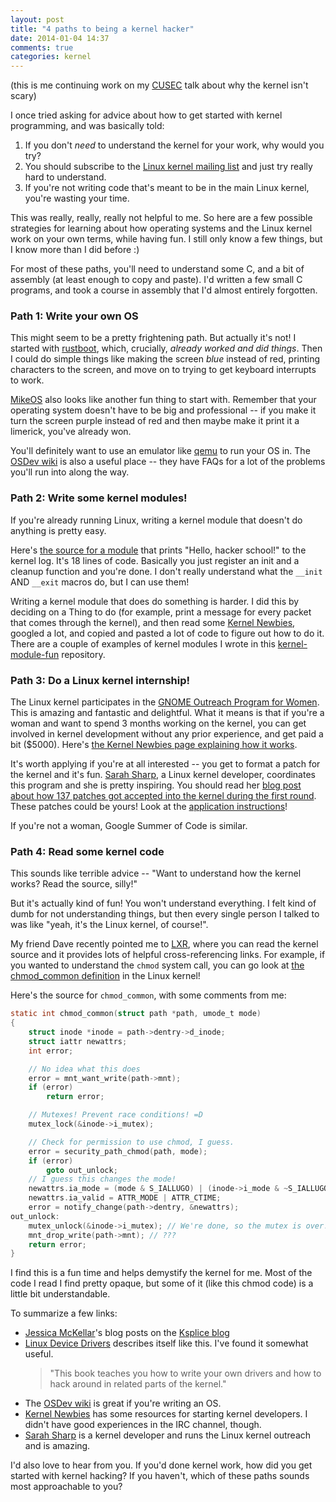 ```yaml
---
layout: post
title: "4 paths to being a kernel hacker"
date: 2014-01-04 14:37
comments: true
categories: kernel
---
```


(this is me continuing work on my [CUSEC](http://2014.cusec.net/) talk
about why the kernel isn't scary)

I once tried asking for advice about how to get started with kernel
programming, and was basically told:

1. If you don't *need* to understand the kernel for your work, why
   would you try?
2. You should subscribe to the
   [Linux kernel mailing list](https://lkml.org/) and just try really
   hard to understand.
3. If you're not writing code that's meant to be in the main Linux
   kernel, you're wasting your time.

This was really, really, really not helpful to me. So here are a few
possible strategies for learning about how operating systems and the
Linux kernel work on your own terms, while having fun. I still only
know a few things, but I know more than I did before :)

For most of these paths, you'll need to understand some C, and a bit
of assembly (at least enough to copy and paste). I'd written a few
small C programs, and took a course in assembly that I'd almost
entirely forgotten.

### Path 1: Write your own OS

This might seem to be a pretty frightening path. But actually it's
not! I started with
[rustboot](https://github.com/charliesome/rustboot), which, crucially,
*already worked and did things*. Then I could do simple things like
making the screen *blue* instead of red, printing characters to the
screen, and move on to trying to get keyboard interrupts to work.

[MikeOS](http://mikeos.berlios.de/write-your-own-os.html) also looks
like another fun thing to start with. Remember that your operating
system doesn't have to be big and professional -- if you make it turn
the screen purple instead of red and then maybe make it print it a
limerick, you've already won.

You'll definitely want to use an emulator like
[qemu](http://wiki.qemu.org/Main_Page) to run your OS in. The
[OSDev wiki](http://wiki.osdev.org/Main_Page) is also a useful
place -- they have FAQs for a lot of the problems you'll run into
along the way.

### Path 2: Write some kernel modules!

If you're already running Linux, writing a kernel module that doesn't
do anything is pretty easy.

Here's
[the source for a module](https://github.com/jvns/kernel-module-fun/blob/master/hello.c)
that prints "Hello, hacker school!" to the kernel log. It's 18 lines
of code. Basically you just register an init and a cleanup function
and you're done. I don't really understand what the `__init` AND
`__exit` macros do, but I can use them!

Writing a kernel module that does do something is harder. I did this
by deciding on a Thing to do (for example, print a message for every
packet that comes through the kernel), and then read
some [Kernel Newbies](http://kernelnewbies.org/), googled a lot, and
copied and pasted a lot of code to figure out how to do it. There are
a couple of examples of kernel modules I wrote in this
[kernel-module-fun](https://github.com/jvns/kernel-module-fun)
repository.

### Path 3: Do a Linux kernel internship!

The Linux kernel participates in the
[GNOME Outreach Program for Women](https://wiki.gnome.org/OutreachProgramForWomen).
This is amazing and fantastic and delightful. What it means is that if
you're a woman and want to spend 3 months working on the kernel, you
can get involved in kernel development without any prior experience,
and get paid a bit ($5000). Here's
[the Kernel Newbies page explaining how it works](http://kernelnewbies.org/OPWIntro).

It's worth applying if you're at all interested -- you get to format a
patch for the kernel and it's fun.
[Sarah Sharp](http://sarah.thesharps.us/), a Linux kernel developer,
coordinates this program and she is pretty inspiring. You should read
her
[blog post about how 137 patches got accepted into the kernel during the first round](http://sarah.thesharps.us/2013/05/23/%EF%BB%BF%EF%BB%BFopw-update/).
These patches could be yours! Look at the
[application instructions](http://kernelnewbies.org/OPWApply)!

If you're not a woman, Google Summer of Code is similar.

### Path 4: Read some kernel code

This sounds like terrible advice -- "Want to understand how the kernel
works? Read the source, silly!"

But it's actually kind of fun! You won't understand everything. I felt
kind of dumb for not understanding things, but then every single
person I talked to was like "yeah, it's the Linux kernel, of course!".

My friend Dave recently pointed me to [LXR](http://lxr.linux.no/),
where you can read the kernel source and it provides lots of helpful
cross-referencing links. For example, if you wanted to understand the
`chmod` system call, you can go look at
[the chmod_common definition](http://lxr.linux.no/linux+v3.12.6/fs/open.c#L464)
in the Linux kernel!

Here's the source for `chmod_common`, with some comments from me:

```c
static int chmod_common(struct path *path, umode_t mode)
{
    struct inode *inode = path->dentry->d_inode;
    struct iattr newattrs;
    int error;

    // No idea what this does
    error = mnt_want_write(path->mnt);
    if (error)
        return error;

    // Mutexes! Prevent race conditions! =D
    mutex_lock(&inode->i_mutex);

    // Check for permission to use chmod, I guess.
    error = security_path_chmod(path, mode);
    if (error)
        goto out_unlock;
    // I guess this changes the mode!
    newattrs.ia_mode = (mode & S_IALLUGO) | (inode->i_mode & ~S_IALLUGO);
    newattrs.ia_valid = ATTR_MODE | ATTR_CTIME;
    error = notify_change(path->dentry, &newattrs);
out_unlock:
    mutex_unlock(&inode->i_mutex); // We're done, so the mutex is over!
    mnt_drop_write(path->mnt); // ???
    return error;
}
```

I find this is a fun time and helps demystify the kernel for me. Most
of the code I read I find pretty opaque, but some of it (like this
chmod code) is a little bit understandable.

To summarize a few links:

* [Jessica McKellar](http://web.mit.edu/jesstess/www/)'s blog posts on
  the [Ksplice blog](https://blogs.oracle.com/ksplice/)
* [Linux Device Drivers](http://lwn.net/Kernel/LDD3/) describes itself
  like this. I've found it somewhat useful.
  > "This book teaches you how to write your own drivers and how to hack around in related parts of the kernel."
* The [OSDev wiki](http://wiki.osdev.org/Main_Page) is great if you're
  writing an OS.
* [Kernel Newbies](http://kernelnewbies.org/) has some resources for
  starting kernel developers. I didn't have good experiences in the
  IRC channel, though.
* [Sarah Sharp](http://sarah.thesharps.us/) is a kernel developer and
  runs the Linux kernel outreach and is amazing.


I'd also love to hear from you. If you'd done kernel work, how did you
get started with kernel hacking? If you haven't, which of these paths
sounds most approachable to you?
